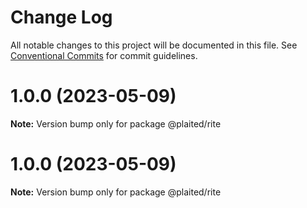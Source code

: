 # Change Log

All notable changes to this project will be documented in this file.
See [Conventional Commits](https://conventionalcommits.org) for commit guidelines.

# 1.0.0 (2023-05-09)

**Note:** Version bump only for package @plaited/rite

# 1.0.0 (2023-05-09)

**Note:** Version bump only for package @plaited/rite
